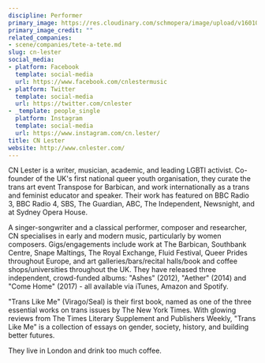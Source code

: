 ```yaml
---
discipline: Performer
primary_image: https://res.cloudinary.com/schmopera/image/upload/v1601056918/media/2020/09/CNLester_rrlzgl.jpg
primary_image_credit: ""
related_companies:
- scene/companies/tete-a-tete.md
slug: cn-lester
social_media:
- platform: Facebook
  template: social-media
  url: https://www.facebook.com/cnlestermusic
- platform: Twitter
  template: social-media
  url: https://twitter.com/cnlester
- _template: people_single
  platform: Instagram
  template: social-media
  url: https://www.instagram.com/cn.lester/
title: CN Lester
website: http://www.cnlester.com/
---
```

CN Lester is a writer, musician, academic, and leading LGBTI activist. Co-founder of the UK's first national queer youth organisation, they curate the trans art event Transpose for Barbican, and work internationally as a trans and feminist educator and speaker. Their work has featured on BBC Radio 3, BBC Radio 4, SBS, The Guardian, ABC, The Independent, Newsnight, and at Sydney Opera House. 

A singer-songwriter and a classical performer, composer and researcher, CN specialises in early and modern music, particularly by women composers. Gigs/engagements include work at The Barbican, Southbank Centre, Snape Maltings, The Royal Exchange, Fluid Festival, Queer Prides throughout Europe, and art galleries/bars/recital halls/book and coffee shops/universities throughout the UK. They have released three independent, crowd-funded albums: "Ashes" (2012), "Aether" (2014) and "Come Home" (2017) - all available via iTunes, Amazon and Spotify. 

"Trans Like Me" (Virago/Seal) is their first book, named as one of the three essential works on trans issues by The New York Times. With glowing reviews from The Times Literary Supplement and Publishers Weekly, "Trans Like Me" is a collection of essays on gender, society, history, and building better futures. 

They live in London and drink too much coffee.